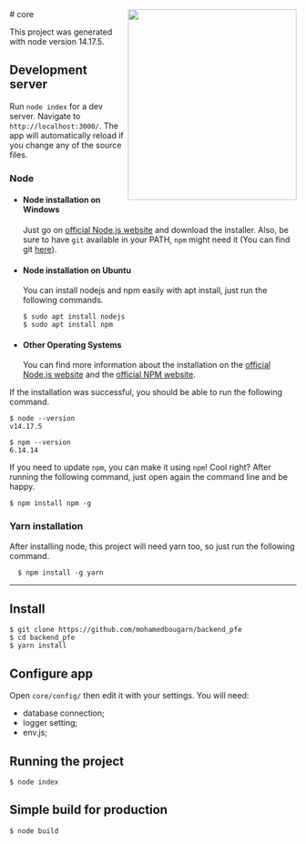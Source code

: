 <img src="https://w7.pngwing.com/pngs/780/57/png-transparent-node-js-javascript-database-mongodb-native-miscellaneous-text-trademark.png" width=296 height=335 align="right">
# core

This project was generated with node version 14.17.5.

## Development server

Run `node index` for a dev server. Navigate to `http://localhost:3000/`. The app will automatically reload if you change any of the source files.

### Node
- #### Node installation on Windows

  Just go on [official Node.js website](https://nodejs.org/) and download the installer.
Also, be sure to have `git` available in your PATH, `npm` might need it (You can find git [here](https://git-scm.com/)).

- #### Node installation on Ubuntu

  You can install nodejs and npm easily with apt install, just run the following commands.

      $ sudo apt install nodejs
      $ sudo apt install npm

- #### Other Operating Systems
  You can find more information about the installation on the [official Node.js website](https://nodejs.org/) and the [official NPM website](https://npmjs.org/).

If the installation was successful, you should be able to run the following command.

    $ node --version
    v14.17.5

    $ npm --version
    6.14.14

If you need to update `npm`, you can make it using `npm`! Cool right? After running the following command, just open again the command line and be happy.

    $ npm install npm -g

###
### Yarn installation
  After installing node, this project will need yarn too, so just run the following command.

      $ npm install -g yarn

---

## Install

    $ git clone https://github.com/mohamedbougarn/backend_pfe
    $ cd backend_pfe
    $ yarn install

## Configure app

Open `core/config/` then edit it with your settings. You will need:

- database connection;
- logger setting;
- env.js;

## Running the project

    $ node index

## Simple build for production

    $ node build
